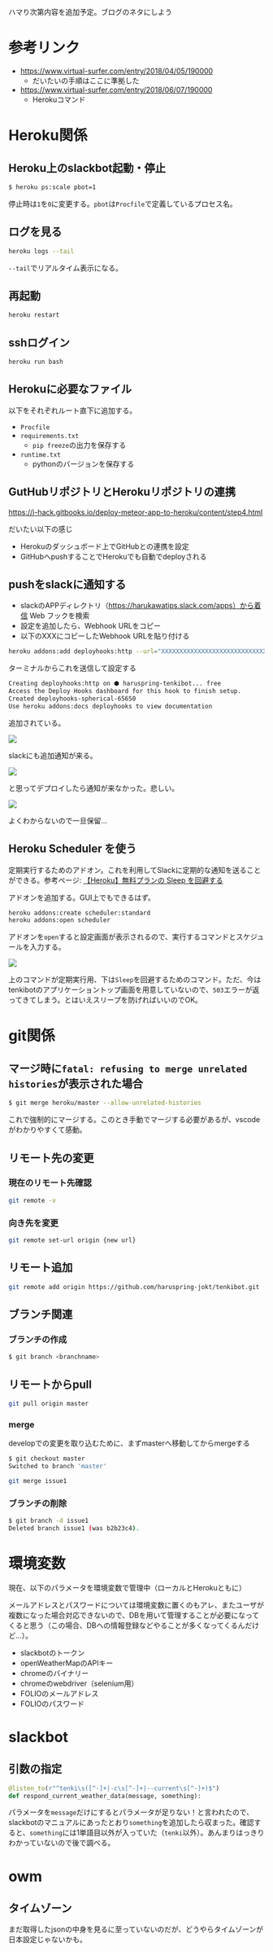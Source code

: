 ハマり次第内容を追加予定。ブログのネタにしよう

# 参考リンク

- https://www.virtual-surfer.com/entry/2018/04/05/190000
    - だいたいの手順はここに準拠した
- https://www.virtual-surfer.com/entry/2018/06/07/190000
    - Herokuコマンド

# Heroku関係

## Heroku上のslackbot起動・停止


```bash
$ heroku ps:scale pbot=1
```

停止時は`1`を`0`に変更する。`pbot`は`Procfile`で定義しているプロセス名。

## ログを見る

```bash
heroku logs --tail
```

`--tail`でリアルタイム表示になる。

## 再起動

```bash
heroku restart
```

## sshログイン

```bash
heroku run bash
```

## Herokuに必要なファイル

以下をそれぞれルート直下に追加する。

- `Procfile`
- `requirements.txt`
    - `pip freeze`の出力を保存する
- `runtime.txt`
    - pythonのバージョンを保存する

## GutHubリポジトリとHerokuリポジトリの連携

https://j-hack.gitbooks.io/deploy-meteor-app-to-heroku/content/step4.html

だいたい以下の感じ

- Herokuのダッシュボード上でGitHubとの連携を設定
- GitHubへpushすることでHerokuでも自動でdeployされる

## pushをslackに通知する

- slackのAPPディレクトリ（https://harukawatips.slack.com/apps）から着信 Web フックを検索
- 設定を追加したら、Webhook URLをコピー
- 以下のXXXにコピーしたWebhook URLを貼り付ける

```bash
heroku addons:add deployhooks:http --url="XXXXXXXXXXXXXXXXXXXXXXXXXXXXXXXXX"
```

ターミナルからこれを送信して設定する

```bash
Creating deployhooks:http on ⬢ haruspring-tenkibot... free
Access the Deploy Hooks dashboard for this hook to finish setup.
Created deployhooks-spherical-65650
Use heroku addons:docs deployhooks to view documentation
```

追加されている。

![](img/2018-10-24-23-24-47.png)

slackにも追加通知が来る。

![](img/2018-10-24-23-24-27.png)

と思ってデプロイしたら通知が来なかった。悲しい。

![](img/2018-10-24-23-49-53.png)

よくわからないので一旦保留…

## Heroku Scheduler を使う

定期実行するためのアドオン。これを利用してSlackに定期的な通知を送ることができる。参考ページ: [【Heroku】無料プランの Sleep を回避する](https://www.shookuro.com/entry/2018/05/05/112133)

アドオンを追加する。GUI上でもできるはず。

```bash
heroku addons:create scheduler:standard
heroku addons:open scheduler
```

アドオンを`open`すると設定画面が表示されるので、実行するコマンドとスケジュールを入力する。

![](img/2018-11-11-17-49-15.png)

上のコマンドが定期実行用、下は`Sleep`を回避するためのコマンド。ただ、今はtenkibotのアプリケーショントップ画面を用意していないので、`503`エラーが返ってきてしまう。とはいえスリープを防げればいいのでOK。

# git関係

## マージ時に`fatal: refusing to merge unrelated histories`が表示された場合

```bash
$ git merge heroku/master --allow-unrelated-histories
```

これで強制的にマージする。このとき手動でマージする必要があるが、vscodeがわかりやすくて感動。

## リモート先の変更

### 現在のリモート先確認

```bash
git remote -v
```

### 向き先を変更

```bash
git remote set-url origin {new url}
```

## リモート追加

```bash
git remote add origin https://github.com/haruspring-jokt/tenkibot.git
```

## ブランチ関連

### ブランチの作成

```bash
$ git branch <branchname>
```

## リモートからpull

```bash
git pull origin master
```

### merge

developでの変更を取り込むために、まずmasterへ移動してからmergeする

```bash
$ git checkout master
Switched to branch 'master'
```

```bash
git merge issue1
```

### ブランチの削除

```bash
$ git branch -d issue1
Deleted branch issue1 (was b2b23c4).
```

# 環境変数

現在、以下のパラメータを環境変数で管理中（ローカルとHerokuともに）

メールアドレスとパスワードについては環境変数に置くのもアレ、またユーザが複数になった場合対応できないので、DBを用いて管理することが必要になってくると思う（この場合、DBへの情報登録などやることが多くなってくるんだけど...）。

- slackbotのトークン
- openWeatherMapのAPIキー
- chromeのバイナリー
- chromeのwebdriver（selenium用）
- FOLIOのメールアドレス
- FOLIOのパスワード

# slackbot

## 引数の指定

```python
@listen_to(r"^tenki\s([^-]+|-c\s[^-]+|--current\s[^-]+)$")
def respond_current_weather_data(message, something):
```

パラメータを`message`だけにするとパラメータが足りない！と言われたので、slackbotのマニュアルにあったとおり`something`を追加したら収まった。確認すると、`something`には1単語目以外が入っていた（`tenki`以外）。あんまりはっきりわかっていないので後で調べる。

# owm

## タイムゾーン

まだ取得したjsonの中身を見るに至っていないのだが、どうやらタイムゾーンが日本設定じゃないかも。
